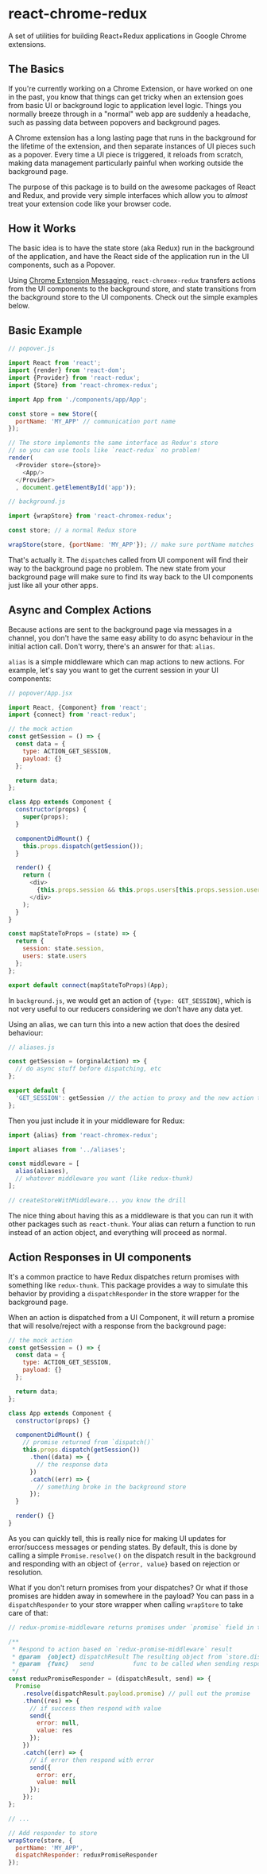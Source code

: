 # react-chrome-redux
A set of utilities for building React+Redux applications in Google Chrome extensions.

## The Basics

If you're currently working on a Chrome Extension, or have worked on one in the past, you know that things can get tricky when an extension goes from basic UI or background logic to application level logic. Things you normally breeze through in a "normal" web app are suddenly a headache, such as passing data between popovers and background pages.

A Chrome extension has a long lasting page that runs in the background for the lifetime of the extension, and then separate instances of UI pieces such as a popover. Every time a UI piece is triggered, it reloads from scratch, making data management particularly painful when working outside the background page.

The purpose of this package is to build on the awesome packages of React and Redux, and provide very simple interfaces which allow you to *almost* treat your extension code like your browser code.

## How it Works

The basic idea is to have the state store (aka Redux) run in the background of the application, and have the React side of the application run in the UI components, such as a Popover.

Using [Chrome Extension Messaging](https://developer.chrome.com/extensions/messaging), `react-chromex-redux` transfers actions from the UI components to the background store, and state transitions from the background store to the UI components. Check out the simple examples below.

## Basic Example

```js
// popover.js

import React from 'react';
import {render} from 'react-dom';
import {Provider} from 'react-redux';
import {Store} from 'react-chromex-redux';

import App from './components/app/App';

const store = new Store({
  portName: 'MY_APP' // communication port name
});

// The store implements the same interface as Redux's store
// so you can use tools like `react-redux` no problem!
render(
  <Provider store={store}>
    <App/>
  </Provider>
  , document.getElementById('app'));

```

```js
// background.js

import {wrapStore} from 'react-chromex-redux';

const store; // a normal Redux store

wrapStore(store, {portName: 'MY_APP'}); // make sure portName matches
```

That's actually it. The `dispatch`es called from UI component will find their way to the background page no problem. The new state from your background page will make sure to find its way back to the UI components just like all your other apps.

## Async and Complex Actions

Because actions are sent to the background page via messages in a channel, you don't have the same easy ability to do async behaviour in the initial action call. Don't worry, there's an answer for that: `alias`.

`alias` is a simple middleware which can map actions to new actions. For example, let's say you want to get the current session in your UI components:

```js
// popover/App.jsx

import React, {Component} from 'react';
import {connect} from 'react-redux';

// the mock action
const getSession = () => {
  const data = {
    type: ACTION_GET_SESSION,
    payload: {}
  };

  return data;
};

class App extends Component {
  constructor(props) {
    super(props);
  }

  componentDidMount() {
    this.props.dispatch(getSession());
  }

  render() {
    return (
      <div>
        {this.props.session && this.props.users[this.props.session.userId].name}
      </div>
    );
  }
}

const mapStateToProps = (state) => {
  return {
    session: state.session,
    users: state.users
  };
};

export default connect(mapStateToProps)(App);

```

In `background.js`, we would get an action of `{type: GET_SESSION}`, which is not very useful to our reducers considering we don't have any data yet.

Using an alias, we can turn this into a new action that does the desired behaviour:

```js
// aliases.js

const getSession = (orginalAction) => {
  // do async stuff before dispatching, etc
};

export default {
  'GET_SESSION': getSession // the action to proxy and the new action to call
};
```

Then you just include it in your middleware for Redux:

```js
import {alias} from 'react-chromex-redux';

import aliases from '../aliases';

const middleware = [
  alias(aliases),
  // whatever middleware you want (like redux-thunk)
];

// createStoreWithMiddleware... you know the drill

```

The nice thing about having this as a middleware is that you can run it with other packages such as `react-thunk`. Your alias can return a function to run instead of an action object, and everything will proceed as normal.

## Action Responses in UI components

It's a common practice to have Redux dispatches return promises with something like `redux-thunk`. This package provides a way to simulate this behavior by providing a `dispatchResponder` in the store wrapper for the background page.

When an action is dispatched from a UI Component, it will return a promise that will resolve/reject with a response from the background page:

```js
// the mock action
const getSession = () => {
  const data = {
    type: ACTION_GET_SESSION,
    payload: {}
  };

  return data;
};

class App extends Component {
  constructor(props) {}

  componentDidMount() {
    // promise returned from `dispatch()`
    this.props.dispatch(getSession())
      .then((data) => {
        // the response data
      })
      .catch((err) => {
        // something broke in the background store
      });
  }

  render() {}
}
```

As you can quickly tell, this is really nice for making UI updates for error/success messages or pending states. By default, this is done by calling a simple `Promise.resolve()` on the dispatch result in the background and responding with an object of `{error, value}` based on rejection or resolution.

What if you don't return promises from your dispatches? Or what if those promises are hidden away in somewhere in the payload? You can pass in a `dispatchResponder` to your store wrapper when calling `wrapStore` to take care of that:

```js
// redux-promise-middleware returns promises under `promise` field in the payload

/**
 * Respond to action based on `redux-promise-middleware` result
 * @param  {object} dispatchResult The resulting object from `store.dispatch()`
 * @param  {func}   send           func to be called when sending response. Should be in form {value, error}
 */
const reduxPromiseResponder = (dispatchResult, send) => {
  Promise
    .resolve(dispatchResult.payload.promise) // pull out the promise
    .then((res) => {
      // if success then respond with value
      send({
        error: null,
        value: res
      });
    })
    .catch((err) => {
      // if error then respond with error
      send({
        error: err,
        value: null
      });
    });
};

// ...

// Add responder to store
wrapStore(store, {
  portName: 'MY_APP',
  dispatchResponder: reduxPromiseResponder
});
```
